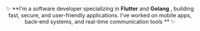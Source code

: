

<div align="center">

✨ **I'm a software developer specializing in **Flutter** and **Golang** , building fast, secure, and user-friendly applications. I've worked on mobile apps, back-end systems, and real-time communication tools
** ✨ 

</div>

